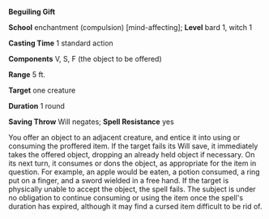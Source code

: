  **Beguiling Gift**

**School** enchantment (compulsion) [mind-affecting]; **Level** bard 1, witch 1

**Casting Time** 1 standard action

**Components** V, S, F (the object to be offered)

**Range** 5 ft.

**Target** one creature

**Duration** 1 round

**Saving Throw** Will negates; **Spell Resistance** yes

You offer an object to an adjacent creature, and entice it into using or consuming the proffered item. If the target fails its Will save, it immediately takes the offered object, dropping an already held object if necessary. On its next turn, it consumes or dons the object, as appropriate for the item in question. For example, an apple would be eaten, a potion consumed, a ring put on a finger, and a sword wielded in a free hand. If the target is physically unable to accept the object, the spell fails. The subject is under no obligation to continue consuming or using the item once the spell's duration has expired, although it may find a cursed item difficult to be rid of.

